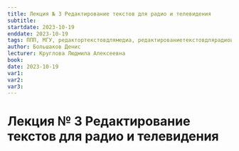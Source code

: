 ```yaml
---
title: Лекция № 3 Редактирование текстов для радио и телевидения
subtitle:
startdate: 2023-10-19
enddate: 2023-10-19
tags: ППП, МГУ, редактортекстовдлямедиа, редактированиетекстовдлярадиоителевидения
author: Большаков Денис
lecturer: Круглова Людмила Алексеевна
book:
date: 2023-10-19
var1:
var2:
var3:
---
```

# Лекция № 3 Редактирование текстов для радио и телевидения

